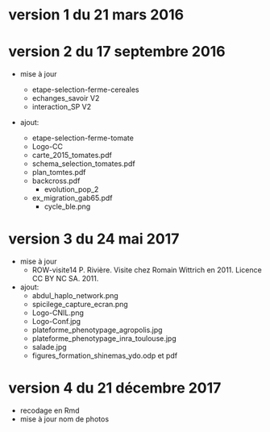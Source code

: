 #  version 1 du 21 mars 2016

# version 2  du 17 septembre 2016
- mise à jour 
    - etape-selection-ferme-cereales
  	- echanges_savoir V2
  	- interaction_SP V2

- ajout:
    - etape-selection-ferme-tomate
  	- Logo-CC
  	- carte_2015_tomates.pdf
  	- schema_selection_tomates.pdf
  	- plan_tomtes.pdf
  	- backcross.pdf
 	  - evolution_pop_2
  	- ex_migration_gab65.pdf
 	  - cycle_ble.png

# version 3  du 24 mai 2017
- mise à jour 
    - ROW-visite14 P. Rivière. Visite chez Romain Wittrich en 2011. Licence CC BY NC SA. 2011.
- ajout:
    - abdul_haplo_network.png
  	- spicilege_capture_ecran.png
  	- Logo-CNIL.png
  	- Logo-Conf.jpg
  	- plateforme_phenotypage_agropolis.jpg
  	- plateforme_phenotypage_inra_toulouse.jpg
  	- salade.jpg
  	- figures_formation_shinemas_ydo.odp et pdf 

# version 4  du 21 décembre 2017

- recodage en Rmd
- mise à jour nom de photos

